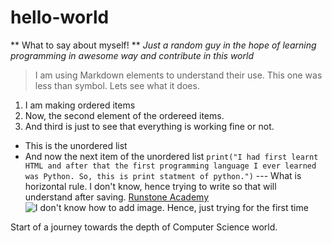 # hello-world
** What to say about myself! **
*Just a random guy in the hope of learning programming in awesome way and contribute in this world*
>I am using Markdown elements to understand their use. This one was less than symbol. Lets see what it does.
1. I am making ordered items
2. Now, the second element of the ordereed items. 
3. And third is just to see that everything is working fine or not.

- This is the unordered list
- And now the next item of the unordered list
`print("I had first learnt HTML and after that the first programming language I ever learned was Python. So, this is print statment of python.")`
--- What is horizontal rule. I don't know, hence trying to write so that will understand after saving. 
[Runstone Academy](https://runestone.academy/ns/books/published/thinkcpp/Chapter15/File_output.html)
![I don't know how to add image. Hence, just trying for the first time](image.jpg)

Start of a journey towards the depth of Computer Science world.
